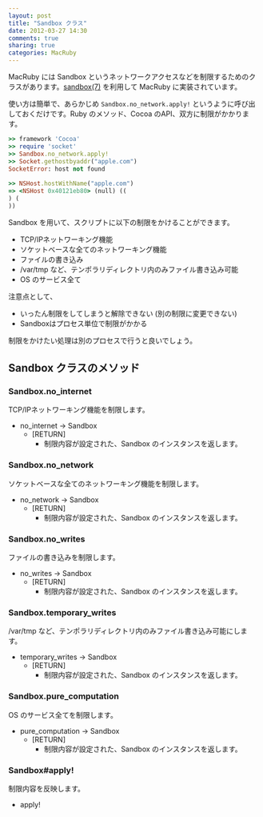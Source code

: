```yaml
---
layout: post
title: "Sandbox クラス"
date: 2012-03-27 14:30
comments: true
sharing: true
categories: MacRuby
---
```


MacRuby には Sandbox というネットワークアクセスなどを制限するためのクラスがあります。[sandbox(7)](https://developer.apple.com/library/mac/#documentation/Darwin/Reference/ManPages/man7/sandbox.7.html) を利用して MacRuby に実装されています。

使い方は簡単で、あらかじめ `Sandbox.no_network.apply!` というように呼び出しておくだけです。Ruby のメソッド、Cocoa のAPI、双方に制限がかかります。

```ruby
>> framework 'Cocoa'
>> require 'socket'
>> Sandbox.no_network.apply!
>> Socket.gethostbyaddr("apple.com")
SocketError: host not found
	
>> NSHost.hostWithName("apple.com")
=> <NSHost 0x40121eb80> (null) ((
) (
))
```

Sandbox を用いて、スクリプトに以下の制限をかけることができます。

- TCP/IPネットワーキング機能
- ソケットベースな全てのネットワーキング機能
- ファイルの書き込み
- /var/tmp など、テンポラリディレクトリ内のみファイル書き込み可能
- OS のサービス全て

注意点として、

- いったん制限をしてしまうと解除できない (別の制限に変更できない)
- Sandboxはプロセス単位で制限がかかる

制限をかけたい処理は別のプロセスで行うと良いでしょう。


## Sandbox クラスのメソッド

### Sandbox.no_internet
TCP/IPネットワーキング機能を制限します。

- no_internet -> Sandbox
  - [RETURN]
	- 制限内容が設定された、Sandbox のインスタンスを返します。


### Sandbox.no_network
ソケットベースな全てのネットワーキング機能を制限します。

- no_network -> Sandbox
  - [RETURN]
	- 制限内容が設定された、Sandbox のインスタンスを返します。


### Sandbox.no_writes
ファイルの書き込みを制限します。

- no_writes -> Sandbox
  - [RETURN]
	- 制限内容が設定された、Sandbox のインスタンスを返します。


### Sandbox.temporary_writes
/var/tmp など、テンポラリディレクトリ内のみファイル書き込み可能にします。

- temporary_writes -> Sandbox
  - [RETURN]
	- 制限内容が設定された、Sandbox のインスタンスを返します。


### Sandbox.pure_computation
OS のサービス全てを制限します。

- pure_computation -> Sandbox
  - [RETURN]
	- 制限内容が設定された、Sandbox のインスタンスを返します。


### Sandbox#apply!
制限内容を反映します。

- apply!
